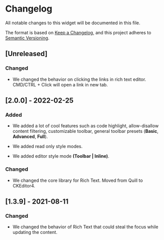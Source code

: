 # Changelog

All notable changes to this widget will be documented in this file.

The format is based on [Keep a Changelog](https://keepachangelog.com/en/1.0.0/), and this project adheres to [Semantic Versioning](https://semver.org/spec/v2.0.0.html).

## [Unreleased]

### Changed

-   We changed the behavior on clicking the links in rich text editor. CMD/CTRL + Click will open a link in new tab.

## [2.0.0] - 2022-02-25

### Added

-   We added a lot of cool features such as code highlight, allow-disallow content filtering, customizable toolbar, general toolbar presets (**Basic**, **Advanced**, **Full**).

-   We added read only style modes.

-   We added editor style mode **(Toolbar | Inline)**.

### Changed

-   We changed the core library for Rich Text. Moved from Quill to CKEditor4.

## [1.3.9] - 2021-08-11

### Changed

-   We changed the behavior of Rich Text that could steal the focus while updating the content.
